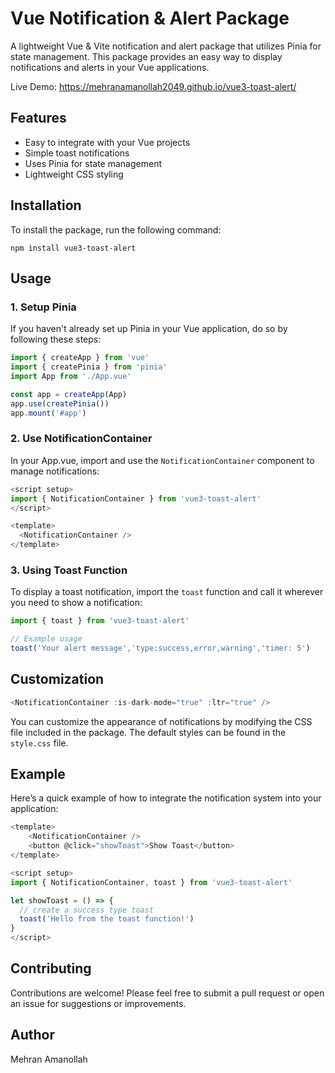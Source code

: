 
# Vue Notification & Alert Package

A lightweight Vue & Vite notification and alert package that utilizes Pinia for state management. This package provides an easy way to display notifications and alerts in your Vue applications.

Live Demo: https://mehranamanollah2049.github.io/vue3-toast-alert/

## Features

- Easy to integrate with your Vue projects
- Simple toast notifications
- Uses Pinia for state management
- Lightweight CSS styling

## Installation

To install the package, run the following command:

```
npm install vue3-toast-alert
```

## Usage

### 1. Setup Pinia

If you haven't already set up Pinia in your Vue application, do so by following these steps:

```javascript
import { createApp } from 'vue'
import { createPinia } from 'pinia'
import App from './App.vue'

const app = createApp(App)
app.use(createPinia())
app.mount('#app')
```

### 2. Use NotificationContainer

In your App.vue, import and use the `NotificationContainer` component to manage notifications:

```javascript
<script setup>
import { NotificationContainer } from 'vue3-toast-alert'
</script>

<template>
  <NotificationContainer />
</template>
```

### 3. Using Toast Function

To display a toast notification, import the `toast` function and call it wherever you need to show a notification:

```javascript
import { toast } from 'vue3-toast-alert'

// Example usage
toast('Your alert message','type:success,error,warning','timer: 5')
```

## Customization

```javascript
<NotificationContainer :is-dark-mode="true" :ltr="true" />
```
You can customize the appearance of notifications by modifying the CSS file included in the package. The default styles can be found in the `style.css` file.

## Example

Here’s a quick example of how to integrate the notification system into your application:

```javascript
<template>
    <NotificationContainer />
    <button @click="showToast">Show Toast</button>
</template>

<script setup>
import { NotificationContainer, toast } from 'vue3-toast-alert'

let showToast = () => {
  // create a success type toast
  toast('Hello from the toast function!')
}
</script>
```

## Contributing

Contributions are welcome! Please feel free to submit a pull request or open an issue for suggestions or improvements.

## Author

Mehran Amanollah